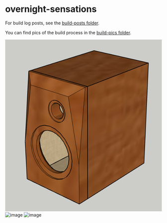 # overnight-sensations

For build log posts, see the [build-posts folder](build-posts/).

You can find pics of the build process in the [build-pics folder](build-pics).

![image](3d-models/renders/v1%20front.png)
![image](https://github.com/user-attachments/assets/d9e83766-b485-45e5-8954-7ccc56a40f77)
![image](https://github.com/user-attachments/assets/0b48b6b3-0fb5-4247-add2-6bf9d4ef7694)
